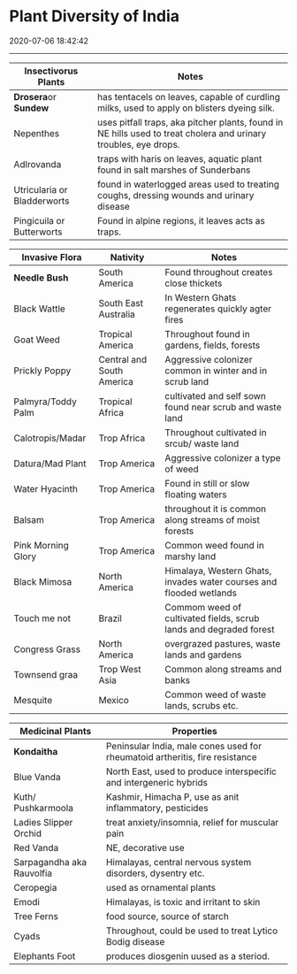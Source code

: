 # Plant Diversity of India
2020-07-06 18:42:42
            
---

| **Insectivorus Plants**    | **Notes**                                                                                                        |
|-----------------------------|------------------------------------------------------------------------------------------------------------------|
| **Drosera**or **Sundew**   | has tentacels on leaves, capable of curdling milks, used to apply on blisters dyeing silk.                       |
| Nepenthes                   | uses pitfall traps, aka pitcher plants, found in NE hills used to treat cholera and urinary troubles, eye drops. |
| Adlrovanda                  | traps with haris on leaves, aquatic plant found in salt marshes of Sunderbans                                    |
| Utricularia or Bladderworts | found in waterlogged areas used to treating coughs, dressing wounds and urinary disease                         |
| Pingicuila or Butterworts   | Found in alpine regions, it leaves acts as traps.                                                                |


| **Invasive Flora** | **Nativity**              | **Notes**                                                           |
|--------------------|---------------------------|---------------------------------------------------------------------|
| **Needle Bush**    | South America             | Found throughout creates close thickets                             |
| Black Wattle       | South East Australia      | In Western Ghats regenerates quickly agter fires                    |
| Goat Weed          | Tropical America          | Throughout found in gardens, fields, forests                        |
| Prickly Poppy      | Central and South America | Aggressive colonizer common in winter and in scrub land             |
| Palmyra/Toddy Palm | Tropical Africa           | cultivated and self sown found near scrub and waste land            |
| Calotropis/Madar   | Trop Africa               | Throughout cultivated in srcub/ waste land                          |
| Datura/Mad Plant   | Trop America              | Aggressive colonizer a type of weed                                 |
| Water Hyacinth     | Trop America              | Found in still or slow floating waters                              |
| Balsam             | Trop America              | throughout it is common along streams of moist forests              |
| Pink Morning Glory | Trop America              | Common weed found in marshy land                                    |
| Black Mimosa       | North America             | Himalaya, Western Ghats, invades water courses and flooded wetlands |
| Touch me not       | Brazil                    | Commom weed of cultivated fields, scrub lands and degraded forest   |
| Congress Grass     | North America             | overgrazed pastures, waste lands and gardens                        |
| Townsend graa      | Trop West Asia            | Common along streams and banks                                      |
| Mesquite           | Mexico                    | Common weed of waste lands, scrubs etc.                             |


| **Medicinal Plants**      | **Properties**                                                               |
|---------------------------|------------------------------------------------------------------------------|
| **Kondaitha**             | Peninsular India, male cones used for rheumatoid artheritis, fire resistance |
| Blue Vanda                | North East, used to produce interspecific and intergeneric hybrids           |
| Kuth/ Pushkarmoola        | Kashmir, Himacha P, use as anit inflammatory, pesticides                     |
| Ladies Slipper Orchid     | treat anxiety/insomnia, relief for muscular pain                             |
| Red Vanda                 | NE, decorative use                                                           |
| Sarpagandha aka Rauvolfia | Himalayas, central nervous system disorders, dysentry etc.                   |
| Ceropegia                 | used as ornamental plants                                                    |
| Emodi                     | Himalayas, is toxic and irritant to skin                                     |
| Tree Ferns                | food source, source of starch                                                |
| Cyads                     | Throughout, could be used to treat Lytico Bodig disease                      |
| Elephants Foot            | produces diosgenin uused as a steriod.                                       |

